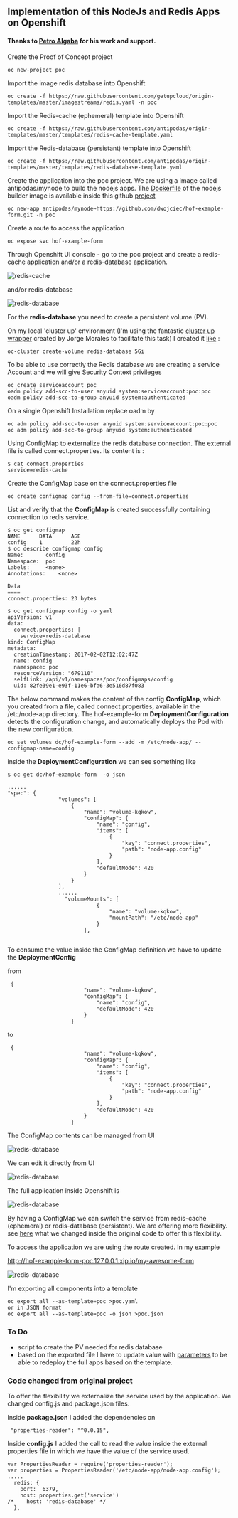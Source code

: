 ## Implementation of this NodeJs and Redis Apps on Openshift

#### Thanks to [Petro Algaba](https://github.com/antipodas) for his work and support.

Create the Proof of Concept project

```
oc new-project poc
```

Import the image redis database into Openshift

```
oc create -f https://raw.githubusercontent.com/getupcloud/origin-templates/master/imagestreams/redis.yaml -n poc
```

Import the Redis-cache (ephemeral) template into Openshift

```
oc create -f https://raw.githubusercontent.com/antipodas/origin-templates/master/templates/redis-cache-template.yaml
```

Import the Redis-database (persistant) template into Openshift
```
oc create -f https://raw.githubusercontent.com/antipodas/origin-templates/master/templates/redis-database-template.yaml
```


Create the application into the poc project. We are using a image called antipodas/mynode to build the nodejs apps. The [Dockerfile](https://raw.githubusercontent.com/antipodas/mynode/master/Dockerfile) of the nodejs builder image is available inside this github [project](https://github.com/antipodas/mynode)
 

```
oc new-app antipodas/mynode~https://github.com/dwojciec/hof-example-form.git -n poc
```

Create a route to access the application

```
oc expose svc hof-example-form
```


Through Openshift UI console - go to the poc project and create a redis-cache application and/or a redis-database application.

![redis-cache](https://raw.githubusercontent.com/dwojciec/hof-example-form/master/OSE/images/redis-cache.png)

and/or redis-database

![redis-database](https://raw.githubusercontent.com/dwojciec/hof-example-form/master/OSE/images/redis-database.png)

For the **redis-database** you need to create a persistent volume (PV).
 
On my local 'cluster up' environment (I'm using the fantastic [cluster up wrapper](https://github.com/openshift-evangelists/oc-cluster-wrapper) created by Jorge Morales to facilitate this task) I created it [like](https://github.com/openshift-evangelists/oc-cluster-wrapper#oc-cluster-create-volume) :

```
oc-cluster create-volume redis-database 5Gi
``` 

To be able to use correctly the Redis database we are creating a service Account and we will give Security Context privileges

```
oc create serviceaccount poc
oadm policy add-scc-to-user anyuid system:serviceaccount:poc:poc
oadm policy add-scc-to-group anyuid system:authenticated
```
On a single Openshift Installation replace oadm by

```
oc adm policy add-scc-to-user anyuid system:serviceaccount:poc:poc
oc adm policy add-scc-to-group anyuid system:authenticated

```

Using ConfigMap to externalize the redis database connection. The external file is called connect.properties. its content is :


```
$ cat connect.properties
service=redis-cache
```

Create the ConfigMap base on the connect.properties file

```
oc create configmap config --from-file=connect.properties
```

List and verify that the **ConfigMap** is created successfully containing connection to redis service. 

```
$ oc get configmap
NAME      DATA      AGE
config    1         22h
$ oc describe configmap config
Name:		config
Namespace:	poc
Labels:		<none>
Annotations:	<none>

Data
====
connect.properties:	23 bytes

$ oc get configmap config -o yaml
apiVersion: v1
data:
  connect.properties: |
    service=redis-database
kind: ConfigMap
metadata:
  creationTimestamp: 2017-02-02T12:02:47Z
  name: config
  namespace: poc
  resourceVersion: "679110"
  selfLink: /api/v1/namespaces/poc/configmaps/config
  uid: 82fe39e1-e93f-11e6-bfa6-3e516d87f083
```



The below command makes the content of the config **ConfigMap**, which you created from a file, called connect.properties, available in the /etc/node-app directory. The hof-example-form **DeploymentConfiguration** detects the configuration change, and automatically deploys the Pod with the new configuration. 


```
oc set volumes dc/hof-example-form --add -m /etc/node-app/ --configmap-name=config
```

inside the **DeploymentConfiguration**  we can see something like 

```
$ oc get dc/hof-example-form  -o json

......
"spec": {
                "volumes": [
                    {
                        "name": "volume-kqkow",
                        "configMap": {
                            "name": "config",
                            "items": [
                                {
                                    "key": "connect.properties",
                                    "path": "node-app.config"
                                }
                            ],
                            "defaultMode": 420
                        }
                    }
                ],
                ......
                  "volumeMounts": [
                            {
                                "name": "volume-kqkow",
                                "mountPath": "/etc/node-app"
                            }
                        ],
                
```

To consume the value inside the ConfigMap definition we have to update the **DeploymentConfig**
 
from 

```
 {
                        "name": "volume-kqkow",
                        "configMap": {
                            "name": "config",
                            "defaultMode": 420
                        }
                    }
```
to

```
 {
                        "name": "volume-kqkow",
                        "configMap": {
                            "name": "config",
                            "items": [
                                {
                                    "key": "connect.properties",
                                    "path": "node-app.config"
                                }
                            ],
                            "defaultMode": 420
                        }
                    }
```

The ConfigMap contents can be managed from UI 

![redis-database](https://raw.githubusercontent.com/dwojciec/hof-example-form/master/OSE/images/configmap.png)

We can edit it directly from UI

![redis-database](https://raw.githubusercontent.com/dwojciec/hof-example-form/master/OSE/images/configmap-edit.png)

The full application inside Openshift is
 

![redis-database](https://raw.githubusercontent.com/dwojciec/hof-example-form/master/OSE/images/beis-apps.png)

By having a ConfigMap we can switch the service from redis-cache (ephemeral) or redis-database (persistent). We are offering more flexibility. see [here](#codechanged) what we changed inside the original code to offer this flexibility.


To access the application we are using the route created. 
In my example
 
http://hof-example-form-poc.127.0.0.1.xip.io/my-awesome-form 


![redis-database](https://raw.githubusercontent.com/dwojciec/hof-example-form/master/OSE/images/apps-running.png)


I'm exporting all components into a template

```
oc export all --as-template=poc >poc.yaml
or in JSON format
oc export all --as-template=poc -o json >poc.json
```


### To Do

* script to create the PV needed for redis database
* based on the exported file I have to update value with [parameters](https://docs.openshift.org/latest/dev_guide/templates.html#writing-parameters) to be able to redeploy the full apps based on the template.


### <a name="codechanged"></a>Code changed from [original project](https://github.com/UKHomeOfficeForms/hof-example-form)

To offer the flexibility we externalize the service used by the application. 
We changed config.js and package.json files.

Inside **package.json** I added the dependencies on

```
 "properties-reader": "^0.0.15",
```

Inside **config.js** I added the call to read the value inside the external properties file in which we have the value of the service used.

```
var PropertiesReader = require('properties-reader');
var properties = PropertiesReader('/etc/node-app/node-app.config');
.....
  redis: {
    port:  6379,
    host: properties.get('service')
/*    host: 'redis-database' */
  },
  
```
